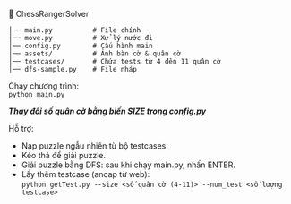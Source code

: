 📂 ChessRangerSolver  
```
│── main.py          # File chính  
│── move.py          # Xử lý nước đi  
│── config.py        # Cấu hình main  
│── assets/          # Ảnh bàn cờ & quân cờ  
│── testcases/       # Chứa tests từ 4 đến 11 quân cờ  
│── dfs-sample.py    # File nháp  
  ```
Chạy chương trình:  
`python main.py`  
  
***Thay đổi số quân cờ bằng biến SIZE trong config.py***

Hỗ trợ:  
- Nạp puzzle ngẫu nhiên từ bộ testcases.  
- Kéo thả để giải puzzle.  
- Giải puzzle bằng DFS: sau khi chạy main.py, nhấn ENTER.  
- Lấy thêm testcase (ancap từ web):  
        `python getTest.py --size <số quân cờ (4-11)> --num_test <số lượng testcase>`  

    

